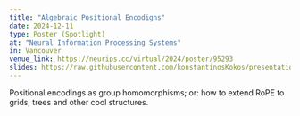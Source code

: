 ```yaml
---
title: "Algebraic Positional Encodigns"
date: 2024-12-11
type: Poster (Spotlight)
at: "Neural Information Processing Systems"
in: Vancouver
venue_link: https://neurips.cc/virtual/2024/poster/95293
slides: https://raw.githubusercontent.com/konstantinosKokos/presentations/master/NeurIPS24/ape/poster/poster.pdf
---
```


Positional encodings as group homomorphisms; or: how to extend RoPE to grids, trees and other cool structures.  